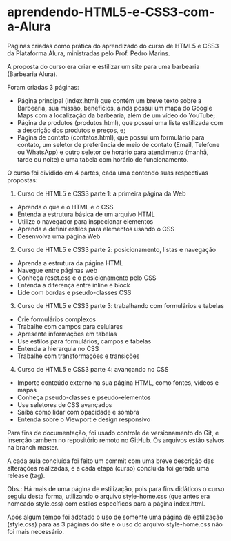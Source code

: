 # aprendendo-HTML5-e-CSS3-com-a-Alura

Paginas criadas como prática do aprendizado do curso de HTML5 e CSS3 da Plataforma Alura, ministradas pelo Prof. Pedro Marins.

A proposta do curso era criar e estilizar um site para uma barbearia (Barbearia Alura).

Foram criadas 3 páginas: 
- Página principal (index.html) que contém um breve texto sobre a Barbearia, sua missão, benefícios, ainda possui um mapa do Google Maps com a localização da barbearia, além de um vídeo do YouTube; 
- Página de produtos (produtos.html), que possui uma lista estilizada com a descrição dos produtos e preços, e;
- Página de contato (contatos.html), que possui um formulário para contato, um seletor de preferência de meio de contato (Email, Telefone ou WhatsApp) e outro seletor de horário para atendimento (manhã, tarde ou noite) e uma tabela com horário de funcionamento.

O curso foi dividido em 4 partes, cada uma contendo suas respectivas propostas:

1. Curso de HTML5 e CSS3 parte 1: a primeira página da Web
  * Aprenda o que é o HTML e o CSS
  * Entenda a estrutura básica de um arquivo HTML
  * Utilize o navegador para inspecionar elementos
  * Aprenda a definir estilos para elementos usando o CSS
  * Desenvolva uma página Web

2. Curso de HTML5 e CSS3 parte 2: posicionamento, listas e navegação
  * Aprenda a estrutura da página HTML
  * Navegue entre páginas web
  * Conheça reset.css e o posicionamento pelo CSS
  * Entenda a diferença entre inline e block
  * Lide com bordas e pseudo-classes CSS

3. Curso de HTML5 e CSS3 parte 3: trabalhando com formulários e tabelas
  * Crie formulários complexos
  * Trabalhe com campos para celulares
  * Apresente informações em tabelas
  * Use estilos para formulários, campos e tabelas
  * Entenda a hierarquia no CSS
  * Trabalhe com transformações e transições

4. Curso de HTML5 e CSS3 parte 4: avançando no CSS
  * Importe conteúdo externo na sua página HTML, como fontes, vídeos e mapas
  * Conheça pseudo-classes e pseudo-elementos
  * Use seletores de CSS avançados
  * Saiba como lidar com opacidade e sombra
  * Entenda sobre o Viewport e design responsivo

Para fins de documentação, foi usado controle de versionamento do Git, e inserção tambem no repositório remoto no GitHub. Os arquivos estão salvos na branch master.

A cada aula concluída foi feito um commit com uma breve descrição das alterações realizadas, e a cada etapa (curso) concluida foi gerada uma release (tag).

Obs.: Há mais de uma página de estilização, pois para fins didáticos o curso seguiu desta forma, utilizando o arquivo style-home.css (que antes era nomeado style.css) com estilos específicos para a página index.html.

Após algum tempo foi adotado o uso de somente uma página de estilização (style.css) para as 3 páginas do site e o uso do arquivo style-home.css não foi mais necessário.
